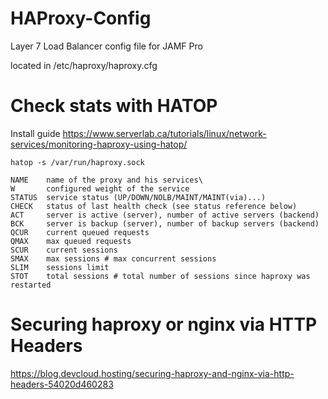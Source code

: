 # HAProxy-Config
Layer 7 Load Balancer config file for JAMF Pro

located in /etc/haproxy/haproxy.cfg

# Check stats with HATOP
Install guide https://www.serverlab.ca/tutorials/linux/network-services/monitoring-haproxy-using-hatop/

```
hatop -s /var/run/haproxy.sock
```

```
NAME    name of the proxy and his services\
W       configured weight of the service
STATUS  service status (UP/DOWN/NOLB/MAINT/MAINT(via)...)
CHECK   status of last health check (see status reference below)
ACT     server is active (server), number of active servers (backend)
BCK     server is backup (server), number of backup servers (backend)
QCUR    current queued requests
QMAX    max queued requests
SCUR    current sessions
SMAX    max sessions # max concurrent sessions
SLIM    sessions limit
STOT    total sessions # total number of sessions since haproxy was restarted
```

# Securing haproxy or nginx via HTTP Headers

https://blog.devcloud.hosting/securing-haproxy-and-nginx-via-http-headers-54020d460283
